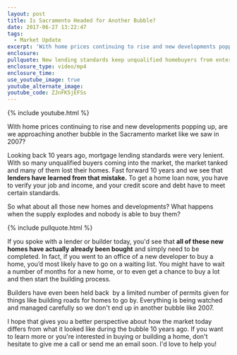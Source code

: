 ```yaml
---
layout: post
title: Is Sacramento Headed for Another Bubble?
date: 2017-06-27 13:22:47
tags:
  - Market Update
excerpt: 'With home prices continuing to rise and new developments popping up, are we approaching another bubble in the Sacramento market like we saw in 2007?'
enclosure:
pullquote: New lending standards keep unqualified homebuyers from entering the market like 2007.
enclosure_type: video/mp4
enclosure_time:
use_youtube_image: true
youtube_alternate_image:
youtube_code: ZJnFK5jEFSs
---
```



{% include youtube.html %}

With home prices continuing to rise and new developments popping up, are we approaching another bubble in the Sacramento market like we saw in 2007?

Looking back 10 years ago, mortgage lending standards were very lenient. With so many unqualified buyers coming into the market, the market tanked and many of them lost their homes. Fast forward 10 years and we see that **lenders have learned from that mistake.** To get a home loan now, you have to verify your job and income, and your credit score and debt have to meet certain standards.

So what about all those new homes and developments? What happens when the supply explodes and nobody is able to buy them?

{% include pullquote.html %}

If you spoke with a lender or builder today, you'd see that **all of these new homes have actually already been bought** and simply need to be completed. In fact, if you went to an office of a new developer to buy a home, you’d most likely have to go on a waiting list. You might have to wait a number of months for a new home, or to even get a chance to buy a lot and then start the building process.

Builders have even been held back &nbsp;by a limited number of permits given for things like building roads for homes to go by. Everything is being watched and managed carefully so we don't end up in another bubble like 2007.

I hope that gives you a better perspective about how the market today differs from what it looked like during the bubble 10 years ago. If you want to learn more or you're interested in buying or building a home, don't hesitate to give me a call or send me an email soon. I'd love to help you!